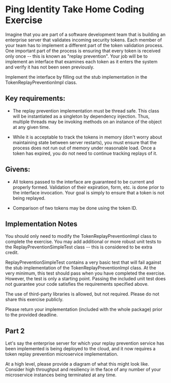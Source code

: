 # Ping Identity Take Home Coding Exercise

Imagine that you are part of a software development team that is building an
enterprise server that validates incoming security tokens. Each member of your
team has to implement a different part of the token validation process. One
important part of the process is ensuring that every token is received only once
-- this is known as "replay prevention". Your job will be to implement an
interface that examines each token as it enters the system and verify it has not
been seen previously.

Implement the interface by filling out the stub implementation in the
TokenReplayPreventionImpl class.

## Key requirements:

* The replay prevention implementation must be thread safe. This class will be instantiated as a singleton by dependency injection. Thus,
  multiple threads may be invoking methods on an instance of the object at any
  given time.

* While it is acceptable to track the tokens in memory (don't worry about
  maintaining state between server restarts), you must ensure that the
  process does not run out of memory under reasonable load. Once a token has
  expired, you do not need to continue tracking replays of it.

## Givens:

* All tokens passed to the interface are guaranteed to be current and
  properly formed. Validation of their expiration, form, etc. is done prior to the
  interface invocation. Your goal is simply to ensure that a token is not being
  replayed.

* Comparison of two tokens may be done using the token ID.

## Implementation Notes

You should only need to modify the TokenReplayPreventionImpl class to complete
the exercise. You may add additional or more robust unit tests to the
ReplayPreventionSimpleTest class -- this is considered to be extra credit.

ReplayPreventionSimpleTest contains a very basic test that will fail against the stub
implementation of the TokenReplayPreventionImpl class. At the very minimum, this
test should pass when you have completed the exercise. However, the test is only a
starting point. Passing the included unit test does not guarantee your code
satisfies the requirements specified above.

The use of third-party libraries is allowed, but not required. Please do not
share this exercise publicly.

Please return your implementation (included with the whole package) prior
to the provided deadline.

## Part 2
Let's say the enterprise server for which your replay prevention service has been implemented is being deployed to the cloud, and it now requires a token replay prevention microservice implementation.


At a high level, please provide a diagram of what this might look like. Consider high throughput and resiliency in the face of any number of your microservice instances being terminated at any time.
